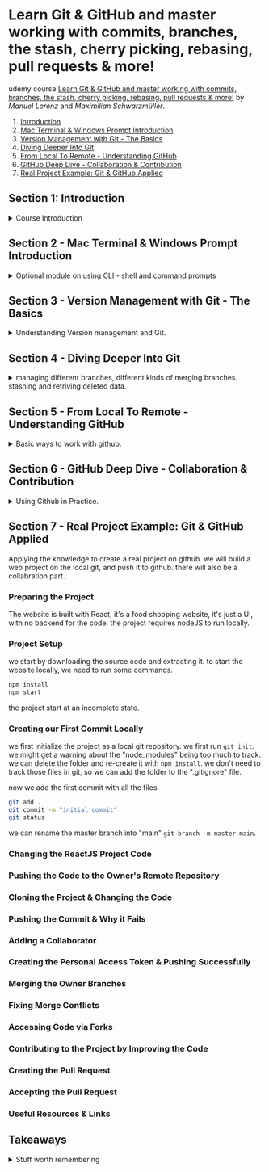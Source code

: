 <!--
// cSpell:ignore Schwarzmüller mdkir
 -->

# Learn Git & GitHub and master working with commits, branches, the stash, cherry picking, rebasing, pull requests & more!

udemy course [Learn Git & GitHub and master working with commits, branches, the stash, cherry picking, rebasing, pull requests & more!](https://www.udemy.com/course/git-github-practical-guide/) by *Manuel Lorenz* and *Maximilian Schwarzmüller*. 


1. [Introduction](#section-1-introduction)
1. [Mac Terminal & Windows Prompt Introduction](#section-2---mac-terminal--windows-prompt-introduction)
1. [Version Management with Git - The Basics](#section-3---version-management-with-git---the-basics)
1. [Diving Deeper Into Git](#section-4---diving-deeper-into-git)
1. [From Local To Remote - Understanding GitHub](#section-5---from-local-to-remote---understanding-github)
1. [GitHub Deep Dive - Collaboration & Contribution](#section-6---github-deep-dive---collaboration--contribution)
1. [Real Project Example: Git & GitHub Applied](#section-7---real-project-example-git--github-applied)

## Section 1: Introduction
<details>
<summary>
Course Introduction
</summary>

Git is a version management tool, github is way to use git on the cloud.

### What is Git?
in the official [git website](git-scm.com) we can see the declaration
> Git is a free and open source distributed version control system designed to handle everything from small to very large projects with speed and efficiency.

managing different version of code/documents.

a naive approach is having multiple files with suffixes like "first_draft","another_draft", "_final", "_final2", and "final_for_real!", and in websites and codes, we can't use this approach easily, because files need to reference each other.

version management tools allow us to have a single file, and still be able to go back in time to earlier versions.

**Control and tracking of code changes over time**

git is a local tool, it can be used on a single machine, and if we use it only on our machine, then it's still suspectable to computer crashes and it isn't the solution for managing project with multiple contributors.

### What is GitHub?

[GitHub website](github.com), a Git Repository Hosting Service.

The largest development platform in the world, a cloud hosting and collabaration tools, it's free for basic usage, and provides paid features for large companies.

it allows different users access to a shared codebase. with all the benefits of version control, and with added features.

### How to Get the Most out of this Course!
### Course Slides

</details>


## Section 2 - Mac Terminal & Windows Prompt Introduction
<details>
<summary>
Optional module on using CLI - shell and command prompts
</summary>


### The Command Line - What & Why?

today, we mostly use the graphic user interface, we interact with the mouse, menus, etc. it's very user friendly and easy to understand. it's also easy to explore.

the alternative is using text-based tools (command line interface), such as bash shell or windows command prompt.

it gives the user more power, like starting servers, install tools, downloading files, run code. and in our case, to interact with git.

### Comparing the Mac & Windows Command Line

Mac terminology - the console is called 'the terminal',the shell is the cli itself, its a software that works with text input. in Mac we have the Bash shell, or the z-shell.

in windows, we have the command prompt, as the basic initial windows shell. there is also a newer version, powershell. we can also use the git-bash cli emulator, which allows us to have a unix-like experience.


### Mac Terminal
<details>
<summary>
Using the z-shell terminal in Mac.
</summary>

in mac computer, we access the **z-shell** terminal (abbreviated as **zsh**). The terminal start at the user folder - the home directory, marked with the Tilde symbol (<kbd>~</kbd>) . `pwd` shows us where we are. to see the items in the folder, we write `ls`. we change directories with the `cd` command,  

#### Accessing Folders
we can press <kbd>TAB</kbd> to get auto-completion. if we have a space in folder name, we must escape it with **\\** (backslash symbol).

#### Absolute vs Relative Paths
paths can be relative to the current working directory, or absolute (starting from the root directory).the `pwd` command prints the absolute path.

#### Creating & Deleting Files

we create files with `touch` and delete them with `rm`. removing folder is done with `rmdir`, but it requires the folder to be empty.

#### Introducing Flags and Removing Data

flags allow us to add more options to a command, like `ls -s` to see file sizes, or `ls -l` to see the long format. we can combine flags `ls -ls`. we can check the manual of each command by typing `man <command>`.\
if we want to remove a none-empty directory, we can use the `rm -r` flag, which removes the folder and the internal files. (r stand for recursive).

#### Copying & Moving Files & Folders
we can copy files and folder with the `cp` and `mv` commands, we use the `mv` to rename files. the commands take the source path and the destination. the paths can be relative or absolute.

if we want to copy multiple files in a folder, we can use `cp -r source target`, we might need to add a slash `/` if we don't want to create a new folder.

#### Mac Terminal - Core Commands Overview
- `pwd` - print working directory
- `ls` - list files
- `cd` - change directory
  - `cd ..` - go one level up
  - `cd ~` - home directory
  - `cd /` - root directort
  - `cd /Users` - users folder
- `clear` - clear screen
- `touch` - create file
- `mkdir` - create folder
- `rm` - delete file entirely
- `rmdir` - remove empty folder
- `cp` - copy files and folder
- `mv` - move / rename files and folders

</details>

### Windows Command Prompt
<details>
<summary>
Windows Command Prompt.
</summary>

we use `command prompt` as the windows cli tool

- home directory - c:/users/\<username\>
- users directory - c:/users
- root directory - c:/

```sh
dir  #list files
cd .. #move one folder "up"
d: # move to drive D
```

#### Absolute vs Relative Paths

we have relative and abasolute paths. relative path start from the current directory, and we navigate based on the relation from the current location. abasolute path always use the complete path, the abasolute path starts from the root folder (the drive), and the same absolutes path will always bring us to where we want to be,no matter where we are.

```sh
cd / #root
cd ~ #home
```

relative paths are easier to navigate, while absolute paths help us to be consistent.

#### Creating & Deleting Files & Folders

```sh
mkdir folder1 # create new folder
echo our first file > text.txt #create new file
type test.txt #see contents of file
del test.txt #delete file
rmdir folder1 #remove folder
```

#### Copying & Moving Files

```sh
copy test2.txt folder #copy file into folder
move test3.txt folder #move file into folder
```

#### Windows Command Prompt - Core Commands Overview

- `cd` - print current directory
- `cd ..` - move on level up
- `dir` - list files
- `cls` - clear screen
- `echo` - 
- `mkdir` - create fp;der
- `del` - delete file
- `rmdir` - remove directory
- `copy` - copy file/folder
- `move` - move file/folder

</details>


 </details>


## Section 3 - Version Management with Git - The Basics
<details>
<summary>
Understanding Version management and Git.
</summary>

in this module, we will look at the theory behind version control and git. we will also learn to install git and to setup the development environment, and lastly, the basic features of git.

### Git Theory
<details>
<summary>
Git theory - terminology: Commits, Repository, Branches.
</summary>

#### How Git Works
all the files managed by git in a folder are refereed to as "the working directory". we use **commits** to create snapshots of how the working directory looks at a certain time.

when we change the project, we create a new commit, which stores all the differences between the current change and the previous state. each commit is simply the tracking of the changes done over time.

the commits are stored in a **branch**, the initial branch is the "master/main" branch.

#### Working Directory vs Repository

when we start managing a folder with git, a hidden folder, named ".git", which stores the repository data. it has two areas:
- Staging Area - index File
- Commits - Objects folder

the flow to change code is to first move the files into the staging area, and then we create a commit object.

working directory isn't the same as a Repository.

git doesn't store each version of the file, it has the initial file, and then stores the changes done in each commit.

#### Understanding Branches

the working director is our project file, the changes and tracking is done in the git repository folder.

a branch is a way to have parallel development path, like having a copy of the project which we use to create a new feature. a branch is a way to have a copy of the main branch, and we can work on it and add commits to it. and we can then **merge** these changes back to the main branch.


</details>

### Installing Git and Vscode
<details>
<summary>
Getting Git and vscode
</summary>

#### Installing Git on Windows and MacOs

in windows, we download git from the official website, and run the installer. we can select what features we want, we can decide what the default branch name is ("master", "main", etc... ). we can also decide how git is used from the command line, security, style, default behavior of some commands, credentials managements, caching, experimental options, and so on.

in Macos, we install git by using the package management, like homebrew.

we get homebrew (if we don't have it), and run it from the console, and then we use homebrew to install git.

`brew install git`

#### Installing Visual Studio Code

we get [VScode](https://code.visualstudio.com/) as an IDE (integrated development environment). we select th

</details>

### Initializing the Repository & Creating the First Commit (`git init` & `git commit`)

in our empty folder, we add new files, such as "initial-commit.txt".

we can run the `git status` command, and then we'll get an error, because we still didn't initialize the working directory and the the repository. we can fix this by running `git init` and now we check the status. we will see that we have untracked files, so we add them by using `git add`, followed either by the file name or a dot symbol. now the status shows that we have a file in the staging area. to add the file as a commit, we need to run `git commit` and use the `-m` flag to write a message.

in a new project, we might get an error, saying that our user name and email isn't set.

we can set this data globally, which will store this for all repositories on this machine, or omit the `--global` flag to store it locally in this repository.
```sh
git config --global user.email "user.email.com"
git config --global user.name "user name"
```

### Diving Deeper Into Commits with `git log`

we can see the history of commits by running `git log`, we see the author, the date, the comment, and the unique commit id. 
if we add more commits, we can see the earlier versions, so we can retrun to a previous state by running `git checkout <commit-id>`. now we are transported back to the snapshot we chose.

we can return to the main branch by running `git checkout main`.

### Understanding & Creating Branches

we can a have copy of the working directory by creating a branch. we can see the branches by running `git branch`. if we want to create a new branch, we run `git branch` with the new branch name. the branch name cannot contain spaces. to move between branches, we run `git checkout <branch name>`.

the new branch is identical to the main branch, it has the same history.

a different way to create branches is by running `git checkout -b <new branch name>`. if we add commits to the branch, they will only show for this branch, and not for the other branches, this allows us to work in parallel on different features, or have different people work at the same time without effecting one another.

when we want to bring changes from a side branch into the main branch, we use something called **merging**.

### Merging Branches - The Basics

to merge changes from one branch to another, we first move to the target branch (usually main), and we run `git merge <other branch name>` to pull in the chanages.

### Understanding the HEAD

in the log output, we can sometimes see the **HEAD** commit, this means the latest commit at the branch. when we switch between branches, we automatically take the latest commit, the HEAD.

each branch has it's own HEAD, which can be different from another branche HEAD.

### The "detached HEAD"

a **Detached HEAD** is what happens when we checkout a commit from a which isn't the latest commit. it's not the latest Head for any branch. when we are at a detached-head, we don't belong to any branch, when we view the branches, we see that we are currently not in any branch.

### Branches & `git switch` (Git 2.23)

a new command is `git switch`, which works solely for branches, unlike `git checkout` (which work for both commits and branches). 

to move between branches we run `git switch branch-name`, and we create new branches with `git switch -c branch-name`.

### Deleting Data
<details>
<summary>
Deleting data from version management.
</summary>

different types of 'deletion', removing date from version control.

#### Deleting Working Directory Files

if we have a file which we want to remove, we can delete the file, add this staged 'deletion' to the staging area and commit it.

we can also use `git rm` to move the deleted file to the staged area, and then commit it.

#### Undoing Un-staged Changes
if we modify a tracked file, we can resore it to the state it was, if we haven't staged it yet (we didn't `git add` it), we can run `git checkout -- <file>` and restore a file, or run `git checkout -- .` to restore all files.

another option is to use a specific command `git restore <file>` .

if we have new file (untracked), we can run `git clean` to remove files, we can use the `-d`,`-n`,and -`f` flags.

#### Undoing Staged Changes

if we staged a file and we want to undo those changes, we can use the new command `git restore --staged <file>`, but in the past we had to use two commands. simply checking out the file wouldn't work. we first need to run `git reset <file>`  which copies the latest committed changes, into the staging area, and then run `git checkout`

#### Deleting Commits with `git reset`

`git reset` also allows us to reset the heads of our branches, thereby undoing commits. we can run `git reset --soft HEAD~1` to go back one step and delete the commit, but not the data. the default behavior also removes the changes from the stagin area.

using the `--hard` flag removes the commit, from the staging area and from the tracked files.

#### Deleting Branches

we can remove branches with `git branch` and adding either `-d` or `-D` and the branch name, the `-D` option allows us to delete branches even if they weren't merged into the main branch. we can remove multiple branches at once by passing more than one branch name.


</details>

### Committing "detached HEAD" Changes

if we checkout a commit from an earlier stage of the branch, we might want to make stages there.

when we make changes from a detached mode, and we commit it, we have a detached commit, and we can lose it. if we move to another branch, we will see a warning about having a detached head commit floating without branches.

To preserve it, we need to create a branch from this commit. `git branch new-branch-name <commit id>`, we can now merge this branch into the main branch if needed.

### Understanding .gitignore

some files shouldn't be shared and tracked, such as log files, or specific IDE configurations. we can control this by using the ".gitignore" file, which specifies which files shouldn't be tracked by git.

we do need to add this file and track it, of course.

if we want to ignore files we can add the complete path to the .gitignore file, or use wildcard `*` as a pattern, and then override the rule by with `!`. we can ignore folders completely

```
test.log
*.log
!important.log
ignoredFolder/*
```

there is a way to create a global ".gitignore" file.

### Assignment 1 - Practicing the Git Basics

> Git Basics Assignment - Your Instructions
> 
> 1. Create a new folder and initialize the repository
> 2. Paste the "instructions.txt" file into this folder
> 3. Add a .txt file named "file-1" containing any text of your choice to the working directory
> 4. Create a second .txt file named "file-2"
> 5. Add "file-1" and "file-2" to the staging area - don't add "instructions.txt"
> 6. Change the initial text you added to "file-1"
> 7. Now add all working directory files to the staging area
> 8. Create the first commit
> 9. Create a second branch named "feature" (two commands are possible)
> 10. Add a third .txt file ("file-3.txt") to this branch
> 11. Create a new commit
> 12. Add the following text to "file-3": "I will be deleted"
> 13. Add the updated file to the staging area
> 14. Undo the staged change
> 15. Add the following text: "Please add me to the master/main branch"
> 16. Commit this latest change
> 17. Merge the "master" (or "main") branch with "feature"
> 18. Delete the "feature" branch
> 
> And most importantly: Have fun with the assignment :)

my solution:
```sh
#1
mdkir assignment
cd assignment
git init
#2
cp ./instructions.txt ./
#3
echo "text" > file1.txt
#4
echo "other text"> file2.txt
#5
git add file1.txt file2.txt
#6
echo "different text" > file1.txt
#7
git add .
#8
git commit -m "first commit"
#9
git switch -c feature
#10
echo "feature" > file3.txt
#11
git add file3.txt
git commit -m "feature commit"
#12
echo "I'll be deleted" > file3.txt
#13
git add file3.txt
#14
git restore --staged file3.txt
#15
echo "please add me to main branch" > file2.txt
#16
git add file2.txt
git commit -m "from branch"
#17
git switch master
git merge feature
#18
git branch -d feature
```

I forgot to run `git checkout` after restoring file from staged area. i simply got the file out of the staged area, but i didn't reset the contents.

### Useful Resources & Links

</details>


## Section 4 - Diving Deeper Into Git
<details>
<summary>
managing different branches, different kinds of merging branches. stashing and retriving deleted data.
</summary>

Diving Deeper into commit, managing and combining different branches, resolving merge conflicts.

### Understanding the Stash (`git stash`)

the `git stash` command is a way to preserve progress without a commit. the stash is an internal memory that holds uncomitted / upstaged changes.

running `git stash` takes all of our changes and stashes them away. `git stash apply` retrives the changes.

each call to `git stash` creates a stash, which we can see with `git stash list`, we can get specific version by the index `git stash apply 1`.

if we want to better track our stash, we can use the full command `git stash push -m "msg"` to store a message connected to this stash.

`git stash pop` takes the changes off the stash and into the project. it's similar to `git stash apply`, but it also removes the stash from the store.

to remove a stash without applying it, we can use `git stash drop` for one entry, or `git stash clear` for all entries.

### Bringing Lost Data Back with `git reflog`

if we deleted something, like a branch, then we can also get them back with `git reflog`.

if we we use `git reset --hard HEAD~1`, we move the head back, but if we use `git reflog`, we can see a log of our past actions, with this we can grab lost commits and reset back to them.

this can also help us when we delete branches,
we can see the lost commits on the deleted branch. we need to create a new branch for the commit to exists on.

```sh
git checkout <commit>
# we are now on a detached head
git checkout -b new-feature <commit>
```

### Combining Branches - What & Why?

we usually have a main branch (master, development, trunk, etc), and we create feature branches based on it. 

we sometimes need to combine the branches, we might need to get the latest changes from the master branch into the feature, or bring our changes from the feature branch into the master branch by merging.

### Understanding Merge Types

there are two types of merging branches
- **fast-foreward**
- non fast-forward:
  - **recursive** (this is the common one)
  - ours
  - octopus
  - subtree


when we have a main branch and feature branch, if we just worked on the feature branch and the main branch stayed the same, then we can use the *fast-forward* merge. the master HEAD is set to the HEAD of the feature branch, and no new commits are created.

### Applying the Fast-Forward Merge

lets start in a new environment and create a fast-forward merge. as long as the target branch doesn't change, we can use fast-forward merging, without creating new commits.

```sh
git init

#working on main branch
mkdir master
echo "first" > master/m1.txt
git add .
git commit -m "m1"
echo "second" > master/m2.txt
git add .
git commit -m "m2"

# work on feature branch
git switch -c feature
mkdir feature
echo "feature" > feature/f1.txt
git add .
git commit -m "f1"
echo "feature-next" > feature/f2.txt
git add .
git commit -m "f2"

# merge
git branch -v
git switch master

git merge feature
git log

# undo merging
git reset --hard HEAD~2
git log
git switch feature
git log
```
we might want to have single commit of all the changes from the feature branch, rather than carry around individual commits in the main branch. this is done with the `--squash` flag. this means a new commit.

```sh
git switch master
git merge --squash
git status
git add .
git commit -m "squashed"
git log
```

lets go back
```sh
git reset --hard HEAD~1
```

### The Recursive Merge (Non-Fast-Forward)

back in our main branch, we can force git to use a non-fast-forward merge with the `--no-ff` flag. this is the recursive strategy. it creates a new commit about the merge.

```sh
git merge --no-ff feature
git log
```

if we have two branches, and this time, the master branch has also changed. so we can't do a regular fast-forward merge. 

when we reset, we reset to remove the merge commit. we don't care about all the other commits from the feature branch.
```sh
git log
git reset --hard HEAD~1

# change main branch
echo "move main" > ./master/m3.txt
git add .
git commit -m "m3"

# merge
git merge feature

# reset
git reset --hard HEAD~1

# merge squash
git merge --squash feature
git add .
git commit -m "master and feature merged"
```

### Rebasing - Theory

`git rebase` is a way to add the commits at a diffrent location. we make the new HEAD commit become the base commit of the feature commits.

rebase doesn't move commits, it **recreates** them, and it's dangerous to use in a shared project. 

the rebased commits will have different ids.
```sh
#restore
git log
git reset --hard HEAD~1

# in the feature branch
git switch feature
git log # remember the ids
git rebase maser
git log #  ids are different
```

in large projects, rebasing can mess up the history, so it might not be a good idea.

```sh
git switch master
git merge feature #fast forward merge
```

> - New commits in master branch while working in feature branch
> - feature relies on additional commits in master branch. rebase master into feature branch.
> - feature is finished - implementation into master without merge commit. merge master into feature + fast forward merge feature into master.

### Handling Merge Conflicts

sometimes a merge fails, this happens when there are conflicts between branches. sometimes different branches change the same file

```sh
# in master
echo "from master" > feature/f1.txt
git add .
git commit -m "f1 from master"

# in feature
git switch feature
echo "from feature!" > feature/f1.txt
git add .
git commit -m "f1 from master"

# merge
git switch master
git merge feature #merge conflict
```

now the merge fails, and we need to fix it. vscode gives us visual interface to see the differences.

we can see the data in `git status`, use `git log --merge`, `git diff` or abort the merge with `git merge --abort`.

if we fix the conflict, we need to commit the changes.

### Merge vs Rebase vs Cherry Pick

> - merge (no fast-forward) - create marge commit - new commit.
> - rebase - change single commit's parent - new commit IDs.
> - cherry pick - add a specific commit to branch - copies commit with new ID.


sometimes we want just one commit from another branch, without taking (merging) the entire branch.
```sh
# in master
git switch master
echo "typo" > master/m1.txt
git add .
git commit -m "with typo"

#
git switch -c feature2
mkdir feature2
echo "new feature2" > feature2/f-new-1.txt
git add .
git commit -m "f-new-1"
echo "fix typo!" > master/m1.txt
git add .
git commit -m "type fix in m1"
echo "new feature2-2" > feature2/f-new-2.txt
git add .
git commit -m "f-new-2"

# in master
git switch main
git cherry-pick <commit-id--branch>
git log
```

the cherry-picked commit will have a different id.

### Working with Tags (`git tag`)
`git tag` allows us to create tagged commit, a tag is a label, like a milestone of a project.

```sh
git init
git echo "a" >a1.txt
git add .
git commit -m "a1"
git echo "b" >a2.txt
git commit -am "a2"
git echo "c" >a3.txt
git commit -am "a3"

git tag #show tags
git tag tag-name <commit-id> # light weight tag
git tag #show tag
git show tag-name
git checkout tag-name #checkout commit by tag
git checkout master
git tag -d tag-name #remove tag
git tag -a 2.0 -m "latest version" #annotated tag
git show 2.0
```

there are lightweigh tags and annotated tags. an annotated tag is a real object, so it holds data about who created it.

### Useful Resources & Links


</details>

## Section 5 - From Local To Remote - Understanding GitHub
<details>
<summary>
Basic ways to work with github.
</summary>

Leaving the local git environment and moving to the cloud on github. GitHub is a repository hosting service.


### From Local to Remote Repository - Theory

we have an existing git repository on the local machine, and we want to move it to github.

we need to establish a connection betwee the local repository to the remote one.

`git remote add origin <url>` - origin is how we refer to the remote repository, it's an alias to the url. the url is the address of the remote repository.

we then push our local repository onto the remote by calling `git push`, and we get the data from the remote repository with `git pull`.

### Creating a GitHub Account & Introducing GitHub

we go to the github website, set up an account (use the free plan), we can create a new repository or import them from another provider (like gitlab), there all kinds of options.

### Creating a Remote Repository

in the github page, we click <kbd>Create Repository</kbd> or in the repositories page we can click <kbd>New</kbd>.

we can choose the owner of the repository, the name, a description, set the access level (public/ private), and initialize the repositrory with **README** file, a **.gitignore** file and a license file.

once we create the repository, we get some options of how to connect to it.

### Connecting Local & Remote Repositories

since we have an existing repository, we can push it from them the local machine.


```sh
git init
echo "hello world" > m1.txt
git add .
git commit -m "first commit!"

git remote add origin <address>
git branch -m main #rename branch to main
git push -u origin main #push local to remote
```

this doesn't work yet, because we aren't identified as our github user. we get a pop-up to sign in into github (which won't be supported in the future), or use a personal access token.

### Understanding the Personal Access Token

in github web page, click the profile and choose <kbd>settings</kbd>, then <kbd>developer settings</kbd> and we select <kbd>personal access tokens</kbd>, we <kbd>Generate new token</kbd>, assign permissions, give it an experssion time, and copy the created token. and store it somewhere safe.

we also fill it in the the popup, so now we have connected our vscode ide to github.

### Pushing a Second Commit

adding another file, just like the first, `git add`, `git commit` and `git push`. git push doesn't work if we don't set the upstream branch, so for now we still need to use `git push origin/master`.

in github we can see the commit history.

our credentials (the access token) is stored in **windows credentials manager**.

### From Local to Remote - Understanding the Workflow

<details>
<summary>
All kinds of branches, local, remote and tracking.
</summary>

running `git branch -a` shows us new data. it shows us the **remote tracking branch**, a local copy that connects the local and remote branch.

this also is used when we 'pull' from the remote branch, a tracking branch is created, and it is merged into the local branch.

#### Remote Tracking Branches in Practice

we create a new local branch, make changes and push it to github, now we have two remote tracking branches.

but we can also create a branch on github, we don't see it in our branches, but we can still list it.

`git ls-remote`

to get this branch, we can run `git fetch origin` to grab everything into the remote tracking branches. to merge this, we can run `git pull origin master` (nothing changed).

remote tracking branches are read-only.

#### Understanding Local Tracking Branches

- local branch
- local tracking branch - local reference to a remote tracking branch (git pull, push)
- remote tracking branch - local copy of the remote (git fetch)
- remote branch


local tracking branch are editable - the pull/push operations act on this branch. if we have a local tracking branch configured, we don't need to specify the `origin master` each time.


#### Creating Local Tracking Branches

to create a local tracking branch:
`git branch --track feature-remote-local origin/feature-remote`  (this isn't actually what we want).

the names need to match.

#### Remote & Tracking Branches - Command Overview

`git remote` shows the curret remote services, `git remote show origin` gives us more details.

</details>

### Cloning a Remote Repository

to get an existing remote repository, we can run `git clone`. we get the URL from github. we don't need to run `git init` before. we only get the master branch locally, for the rest of the branches, we have remote tracking branches, but not local. if we want to work on one of them, we can create a local tracking branch.

if we don't specify which branch to track, the default behavior is to track the master branch.

### Understanding the Upstream

the `-u` flag for git push creates an upstream, which is a local tracking branch, it's a bit easier to create and manage.

### Deleting Remote Branches & Public Commits

it's easy to delete local branches. to delete remote branches we add the `--remote` flag to the delete command, we just delete a remote tracking branch.


`git push origin --delete branch_name` - to delete a branch from github.

undoing commits is done by reseting the head, `git reset --hard HEAD~1` and then push, which fails initially, but we can add the `--force` flag to force the push.

</details>

## Section 6 - GitHub Deep Dive - Collaboration & Contribution
<details>
<summary>
Using Github in Practice. 
</summary>


Using Github in collaboration with others, exchanging information and code with other developers:
- Account types
- Repository types
- Contributing  to opensource projects

### The 4 GitHub Usecases

core uses of github, some are useful for a single user:
- use github as a cloud storage - durable and available.
- portfolio page - public facing 

for multiple users:
- collaberation on a project, either as a simple user or as part of an organization.
- contributing to other projects, even if it doesn't belong to you.

### Understanding GitHub Account Types

Account Types (pricing):
- Free - Personal user account
- Team - Organization account
- Enterprise - Enterprise account

the personal user account can have public and private repositories, and work with unlimited collaborators for projects.

the organization account is a shared account for groups, they have the same features plus some extras, either the basic set of the team plan or the advanced enterprise plan.

the enterprise account manages multiple github accounts, it's a paid service with the github enterprise cloud and server options.

we can see our account type under <kbd>settings</kbd>, <kbd>Organizations</kbd>.

### Changing the Repository Type from Public to Private

Repositories can be private or public, under <kbd>settings</kbd> we can change the repository visibility and make a repository public or private.

### Pushing Commits to a Public Repository

we can clone any public repository,but we can't push to repositories which we don't own (have an access token).

### How GitHub Manages Account Security

The personal access token provides github access via Git. we can set different permissions levels.

if a different user wants make changes to our code, then he is a collaborator, how this user can interact with our code depends on whether they are inside the same enterprise, if they are part of a team which has the repository, etc...

### Understanding & Adding a Collaborator to a Private User Account

in the repository settings, we can click <kbd>Manage access</kbd> and see who has access. we can invite other github users to become collaborators.

then those collaborators can use their own access tokens, and they'll only have access to what we give them.

### Collaborating in Private Repositories

if we change the visibility of the repository, the collaborators still have the ability to contribute and make changes.

### Comparing Owner & Collaborator Rights

[permissions docs](https://docs.github.com/en/account-and-profile/setting-up-and-managing-your-personal-account-on-github/managing-personal-account-settings/permission-levels-for-a-personal-account-repository)

note: in a private user account and a private account, we can't have 'read-only' permissions to another user, so we can't simply invite some to only read the repository.

### Limiting Interactions

in this context, interaction means commenting, opening issues and creating pull requests.

under the <kbd>Settings</kbd> page in our profile, in <kbd>Interaction Limits</kbd> we can restrict what other users can do with our repositories. these limits will win over repository specific limitations. we can restrict actions to a period of time.\
This is a broad-strokes approach, which only makes sense when dealing with public repositories. there are also similar options for individual repositories.

### Organizations

<details>
<summary>
Several Accounts inside an organization.
</summary>

#### Introducing Organizations

member-role access for repositories in a large organization.

#### Creating an Organization

Under <kbd>settings</kbd>, under <kbd>organization</kbd>, we can transform any account into an organization account (as long as it's not part of an organization), or create a new organization from the account. 

if we choose to create an organization, we then choose the plan (free, team, enterprise) and fill in the details.

from the personal user, we can switch into the organization user account

#### Exploring Member Repository Permissions

creating repositories is the same as with the personal account, but in addition to "Direct Access" and "Private Repository" settings, we have "Base Role" options. these settings effect users who are member of the organization, and not outside collaborators.

we can also set some other options, such as creating repositories, forking, creating pages, etc...

#### Adding Outside Collaborators

outside collaborators don't belong to the organization, collaborators have some new permissions - read, triage(managa issues, not code), write, maintain(no destructive actions permitted) and admin.

#### Adding Organization Members

under the <kbd>People</kbd> tab, we can invite members to the organization. the other user needs to accept the invitetation. 

#### Failing to Manage Access for Individual Repositories

member level access is for all repositories, not specific.

</details>

### Introducing Teams

under the <kbd>Teams</kbd> tab, we can create teams, which have more flexible levels of access. teams have a name, ano optional description, sub teams (teams within a team), and visibility level (visible or secret).

in the team page, we can create discussion and write messages. we assign repositores to a team, and then we set the access level for each. 

### Managing Team Repository Access Efficiently

the members will still have permissions based on he "base permission" level, so we need to set it to **no permissions** so that members of the team won't have access to other repositories of the organization.

### Understanding Forks & Pull Requests

contributing to projects without being assigned to them.

cloning vs forking:\
cloning/pushing usually requires the owner to know about the other people who wish to work on the code. a fork is a 'copy' of the remote repository that resides in the external user github account. forking is a github terminology, it isn't native to git.\
the contributing user works on the forked repository and pushes changes to it. when the development is done, a **pull request** is created, and the original owner can decide to accept the PR and merge it into the main repository.

we can also use the forking/pulling process inside the a team, and take advantage of he pull-request features for code review.

### Forking a Repository

we must be signed it to github in order to fork repositories, and we need to have access to it (like it being a public repository). we simply click the <kbd>fork</kbd> button. the forked repository shows the original repo, and we can see the <kbd>contribute</kbd> and <kbd>fetch upstream</kbd> options.

### Pull Requests in Practice

the owner of the repositroy can see who forked the repositories, by looking at the <kbd>insights</kbd> tab.

to start a new pull request, we go to the <kbd>pull requests</kbd> tab and click <kbd>create new pull request</kbd>. we need to choose which is the source and which is the target branch, usually the source is inside the forked repository, while the target is the original.

when we create a pull request, we write a comment to descrive the changes, and we see if there are merge conflicts. if we wish to accept the changes we can click <kbd>Merge pull requests</kbd>. we can also close a pull request if we don't wish to accept it. we could also <kbd>Revert</kbd> a merge, which is another commit.

### Opening & Closing Issues

The <kbd>Issues</kbd> tab, we can visit actual repositroy, like [vueJS](https://github.com/vuejs/vue). the issues tab documents what open issues exists, issues are points for improvements, like bugs, feature requests, etc. a well written issue describes a probelm or a need, and documents the effects, or how to re-produce it. and then other people can work on fixing it.

in our repository, we can create a <kbd>New Issue</kbd>, and fill in the text. we can assign another user to work on the issue, apply labels, attach to a pull requests, etc....


### Working with GitHub Projects

in the <kbd>Projects</kbd> tab, we can <kbd>Create a New Project</kbd>. there are pre-defined templates. a project is a board which tracks the issues and similar items. a project board has cards (or notes) which we can create and move around. it's like a board in Jira, but intergrated into github. when we create an issue, we can assign it to a project, and then it will appear on the board and we can place it in the correct column.

we can click <kbd>Manage Automation</kbd> and have the issues move between the boards based on their state.

### Creating a README File in a Repository

we can create an optional "README.md" file at each folder, and at the repository root. md stand for markdown, a lightweight markup langauge to create formatted text. The file is displayed when we view the repository.\
It contains a description of the repository, basic instructions, and helps managing the contribution rules to the repository.

the file is part of the repository, and we commit it just like any other file.

### Presenting Yourself as Developer on GitHub

we also have a markdown page for our personal account, if we access our profile page, we can create repository that has the same name as the username. this repository can contain a "README.md" that will be displayed when someone visits the user profile page.\
This acts as a github landing-page.

### About GitHub Stars

Github stars are a "reputation" measurement, like facebook "like", instagram "heart" or up-votes.

</details>

## Section 7 - Real Project Example: Git & GitHub Applied
<!-- <details> -->
<summary>

</summary>

Applying the knowledge to create a real project on github. we will build a web project on the local git, and push it to github. there will also be a collabration part.

### Preparing the Project
The website is built with React, it's a food shopping website, it's just a UI, with no backend for the code. the project requires nodeJS to run locally.

### Project Setup
we start by downloading the source code and extracting it. to start the website locally, we need to run some commands.

```sh
npm install
npm start
```
the project start at an incomplete state.

### Creating our First Commit Locally
we first initialize the project as a local git repository. we first run `git init`. we might get a warning about the "node_modules" being too much to track. we can delete the folder and re-create it with `npm install`.  we don't need to track those files in git, so we can add the folder to the ".gitignore" file.

now we add the first commit with all the files

```sh
git add .
git commit -m "initial commit"
git status
```

we can rename the master branch into "main"
`git branch -m master main`.


### Changing the ReactJS Project Code
### Pushing the Code to the Owner's Remote Repository
### Cloning the Project & Changing the Code
### Pushing the Commit & Why it Fails
### Adding a Collaborator
### Creating the Personal Access Token & Pushing Successfully
### Merging the Owner Branches
### Fixing Merge Conflicts
### Accessing Code via Forks
### Contributing to the Project by Improving the Code
### Creating the Pull Request
### Accepting the Pull Request
### Useful Resources & Links


</details>


## Takeaways
<details>
<summary>
Stuff worth remembering
</summary>

### Git Commands

command | use |  notes
---|---|---|
`git version` | which version was installed | like `git --version`
`git init` | initialize git in folder | 
`git add` | add files to track | 
`git status` | check status |  see tracked and untracked files
`git log` | see commit logs | exit by pressing `q`
`git config` | change configuration |
`git checkout` | checkout branch or commit | `--` current branch|
`git branch` | see or create branches | 
`git merge <other-branch>` | merge changes |
`git switch` | branch operation| similar to checkout, but solely for branches
`git ls-files` | which files are part of the staging area (which are tracked)
`git restore` | restore files | 
`git clean` | remove untracked files |
`git reset` bring back latest status to the staging area |  `git restore --staged` is a new way of doing this
`git stash` | stash changes without a commit | deafult behavior is `push`
`git reflog` | retrieve deleted data | default behavior is `show`
`git rebase` | recreate commits and change base commit
`git diff` | see differences
`git cherry-pick` | get specific commit
`git tag` | label commits
`git show` | view objects (default HEAD) | show commits, tags, trees, blobs
`git remote` | connect to a remote hosting
`git clone` | clone remote repository

[git version](https://git-scm.com/docs/git-version)
- `--build-options` - more detailed information

[git status](https://git-scm.com/docs/git-status)
- `-s --short` - short form
- `-b --branch` - show branch info when running short form
- `--long` - long form

[git branch](https://git-scm.com/docs/git-branch)
- `-d --delete` - delete branch if merged
- `-D` - delete branch even if wasn't merged, same as `--delete --force`.
- `-v -vv` - verbose
- `-m` - rename
- `-M` - rename force
- `-a --all ` - see all branches (including tracking branches)
- `-r` - remote branches
- `--track` - create tracking branch

[git switch](https://git-scm.com/docs/git-switch)
- `-c --create` - create branch if doesn't exist
- `-C --Create` - create branch, if exists override it

[git log](https://git-scm.com/docs/git-log)
- `-n --max-count` - limit number of log entries
- `--merge`

[git clean](https://git-scm.com/docs/git-clean)
- `-d` - directory recursion when no path given
- `--dry-run -n` - just list files
- `--force -f` -  remove files
- `--interactive -i` - interactive mode

[git reset](https://git-scm.com/docs/git-reset)
- mode:
  - `--soft` -
  - `--mixed` (default) -
  - `--hard` -

[git restore](https://git-scm.com/docs/git-restore)
- `--staged -S`- remove staged changes
- 

[git stash](https://git-scm.com/docs/git-stash)
- `push` - push a dirty snapshot, `-m` flag to add a msg. this is the default behavior.
- `apply` - retrieve from stash, we can use the index to get a specific stash.
- `pop` - retrieve and remove from stash, we can use the index to get a specific stash.
- `list` - see stash list
- `show`
- `drop` - remove a stash by index.
- `clear` - remove all stashes

[git reflog](https://git-scm.com/docs/git-reflog)
- `show` - default behavior, log of user actions (moving between branches, etc)
- `expire`
- `delete`
- `exists`

[git merge](https://git-scm.com/docs/git-merge)
- `squash`
- `--no-ff` - don't do fast-forward merge
- `--abort` - abort conflicted merge

[git rebase](https://git-scm.com/docs/git-rebase)


[git cherry-pick](https://git-scm.com/docs/git-cherry-pick)

[git tag](https://git-scm.com/docs/git-tag)
- `--list -l` - list tags, default
- `-a` - annotated tag
  - `-m` - add message to annotated tag
- `-d` - remove tag

[git show](https://git-scm.com/docs/git-show)

[git remote](https://git-scm.com/docs/git-remote)
- `add origin <url>` - add remote
- `show origin` - show detailed configuration

[git pull](https://git-scm.com/docs/git-pull)

[git push](https://git-scm.com/docs/git-push)
- `-u` - set upstream
- `--delete` - delete remote branches

### .gitignore file

each line is a pattern:

- `*` - as wild card
- `!` - at the start of the line to override ignore rules (force tracking)
- `#` - comments
 
</details>
